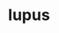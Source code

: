 ---
title: lupus
meaning: wolf
ch: 5
pos: noun
stem: lup
genend: ī
genhyph: -ī
abbgender: m.
abbgender2: masc.
gender: masculine
declension: second
---